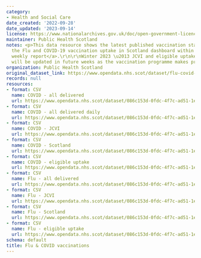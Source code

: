 ```yaml
---
category:
- Health and Social Care
date_created: '2022-09-28'
date_updated: '2023-09-14'
license: https://www.nationalarchives.gov.uk/doc/open-government-licence/version/3/
maintainer: Public Health Scotland
notes: <p>This data resource shows the latest published vaccination statistics from
  the Flu and COVID-19 vaccination uptake in Scotland dashboard within <a href="https://publichealthscotland.scot/publications/show-all-releases?id=102486">the
  weekly report</a>.\r\n\r\nWinter 2023 \u2013 JCVI and eligible uptake resources
  will be updated in future weeks as the vaccination programme makes progress.</p>
organization: Public Health Scotland
original_dataset_link: https://www.opendata.nhs.scot/dataset/flu-covid-vaccinations
records: null
resources:
- format: CSV
  name: COVID - all delivered
  url: https://www.opendata.nhs.scot/dataset/086c153d-0fdc-4f7c-ad51-1e856c094a0e/resource/2c11d860-efbc-4ce7-8740-20bdd10f62ef/download/weekly_covid_all_delivered_vacc_scot_20230907.csv
- format: CSV
  name: COVID - all delivered daily
  url: https://www.opendata.nhs.scot/dataset/086c153d-0fdc-4f7c-ad51-1e856c094a0e/resource/39c57ad5-158d-4405-80d0-ca3730b6fd8c/download/daily_covid_all_delivered_vacc_scot_20230406.csv
- format: CSV
  name: COVID - JCVI
  url: https://www.opendata.nhs.scot/dataset/086c153d-0fdc-4f7c-ad51-1e856c094a0e/resource/32e88ef9-8d36-4ec9-a43b-e014bed93599/download/weekly_covid_vacc_jcvi_20230706.csv
- format: CSV
  name: COVID - Scotland
  url: https://www.opendata.nhs.scot/dataset/086c153d-0fdc-4f7c-ad51-1e856c094a0e/resource/6978457e-f619-491c-885d-f60e90e81cbd/download/weekly_covid_vacc_scot_20230706.csv
- format: CSV
  name: COVID - eligible uptake
  url: https://www.opendata.nhs.scot/dataset/086c153d-0fdc-4f7c-ad51-1e856c094a0e/resource/831b8008-7635-4774-8bf1-495985965546/download/weekly_covid_vacc_eligible_uptake_hb_20230706.csv
- format: CSV
  name: Flu - all delivered
  url: https://www.opendata.nhs.scot/dataset/086c153d-0fdc-4f7c-ad51-1e856c094a0e/resource/dcf1b618-e42f-4020-b8ea-e4255bf7d8c1/download/weekly_flu_all_delivered_vacc_scot_20230406.csv
- format: CSV
  name: Flu - JCVI
  url: https://www.opendata.nhs.scot/dataset/086c153d-0fdc-4f7c-ad51-1e856c094a0e/resource/ccb8a2a6-4124-4bb9-9efb-e8e17a36322b/download/weekly_flu_vacc_jcvi_20230406.csv
- format: CSV
  name: Flu - Scotland
  url: https://www.opendata.nhs.scot/dataset/086c153d-0fdc-4f7c-ad51-1e856c094a0e/resource/85d57884-b4a9-4104-bcc7-6eae5a4310b8/download/weekly_flu_vacc_scot_20230406.csv
- format: CSV
  name: Flu - eligible uptake
  url: https://www.opendata.nhs.scot/dataset/086c153d-0fdc-4f7c-ad51-1e856c094a0e/resource/ae1cd4fd-5658-47b5-8e0a-2274627682d5/download/weekly_flu_vacc_eligible_uptake_hb_20230406.csv
schema: default
title: Flu & COVID vaccinations
---
```

